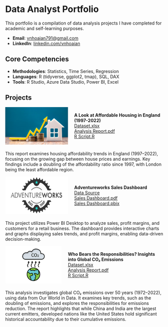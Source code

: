 # Data Analyst Portfolio
This portfolio is a compilation of data analysis projects I have completed for academic and self-learning purposes.

- **Email**: [vnhoaian791@gmail.com](vnhoaian791@gmail.com)
- **LinkedIn**: [linkedin.com/vnhoaian](https://www.linkedin.com/in/vnhoaian/)

## Core Competencies

- **Methodologies**: Statistics, Time Series, Regression
- **Languages**: R (tidyverse, ggplot2, tmap), SQL, DAX <!-- Python (Pandas, Numpy, Scikit-Learn, Scipy, Keras, Matplotlib), -->  
- **Tools**: R Studio, Azure Data Studio, Power BI, Excel

## Projects

<div style="display: flex; align-items: center; margin-bottom: 20px;">
    <img align="left" width="200" height="120" src="assets/img/Housing affordability.jpg" style="margin-right: 20px;">
    <div>
        <strong>A Look at Affordable Housing in England (1997-2022)</strong>
        <br />
        <a href="Housing-Affordability-Analysis/Dataset.xlsx">Dataset.xlsx</a>
        <br />
        <a href="Housing-Affordability-Analysis/Housing Affordability Report.pdf">Analysis Report.pdf</a>
        <br />
        <a href="Housing-Affordability-Analysis/Housing Affordability RScript.R">R Script.R</a>
    </div>
</div>


This report examines housing affordability trends in England (1997–2022), focusing on the growing gap between house prices and earnings. Key findings include a doubling of the affordability ratio since 1997, with London being the least affordable region. 

<div style="display: flex; align-items: center; margin-bottom: 20px;">
    <img align="left" width="200" height="120" src="assets/img/AdventureWorks_Logo.png" style="margin-right: 20px;">
    <div>
        <strong>Adventureworks Sales Dashboard</strong>
        <br />
        <a href="https://ourworldindata.org/covid-deaths">Data Source</a>
        <br />
        <a href="Adventureworks/AW Dashboard.pdf">Sales Dashboard.pdf</a>
        <br />
        <a href="Adventureworks/AW Dashboard.pbix">Sales Dashboard.pbix</a>
    </div>
</div>


This project utilizes Power BI Desktop to analyze sales, profit margins, and customers for a retail business. The dashboard provides interactive charts and graphs displaying sales trends, and profit margins, enabling data-driven decision-making.

<div style="display: flex; align-items: center; margin-bottom: 20px;">
    <img align="left" width="200" height="120" src="assets/img/CO2 emissions.jpg" style="margin-right: 20px;">
    <div>
        <strong>Who Bears the Responsibilities? Insights into Global CO₂ Emissions</strong>
        <br />
        <a href="Global CO2 Emissions/Global CO2 Emissions - Data.xlsx">Dataset.xlsx</a>
        <br />
        <a href="Global CO2 Emissions/Global CO2 Emissions - Report.pdf">Analysis Report.pdf</a>
        <br />
        <a href="Global CO2 Emissions/AW Global CO2 Emissions - RScript.R">R Script.R</a>
    </div>
</div>


This analysis investigates global CO₂ emissions over 50 years (1972–2022), using data from Our World in Data. It examines key trends, such as the doubling of emissions, and explores the responsibilities for emissions reduction. The report highlights that while China and India are the largest current emitters, developed nations like the United States hold significant historical accountability due to their cumulative emissions.
